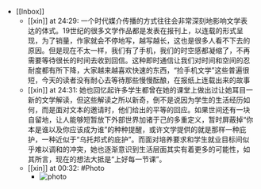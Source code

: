 - [[Inbox]]
    - [[xin]] at 24:29: 一个时代媒介传播的方式往往会非常深刻地影响文学表达的体式。19世纪的很多文学作品都是发表在报刊上，以连载的形式呈现，为了销量，作家就会不停地写，越写越长，这也是很多人看不下去的原因。但是现在不太一样，我们有了手机，我们的时空感都凝缩了，不再需要等待很长的时间去收到回信。这种即时通信让我们对时间和空间的忍耐度都有所下降，大家越来越喜欢快速的东西，“捡手机文学”这些普遍很短，今天的读者没有耐心去等待那些慢慢酝酿，在报纸上连载出来的故事
    - [[xin]] at 24:31: 她也回忆起许多学生都曾在她的课堂上做出过让她耳目一新的文学解读，但这些解读之所以新奇，倒不是说因为学生的生活经历如何，而是面对文本的邀请时，他们给出的平等的回应。如果世间还有一块自留地，让人能够短暂放下外部世界加诸于己的多重定义，暂时屏蔽掉“你本是谁以及你应该成为谁”的种种提醒，或许文学提供的就是那样一种庇护，一种近似于“乌托邦式的庇护”。而面对培养要求和学生就业目标间似乎难以调和的冲突，她也逐渐意识到生活层面其实有着更多的可能性，如其所言，现在的想法大抵是“上好每一节课”。
    - [[xin]] at 00:32: #Photo
        - ![photo](https://firebasestorage.googleapis.com/v0/b/firescript-577a2.appspot.com/o/imgs%2Fapp%2Fxinyiheng%2FLJkgmpH2I?alt=media&token=732716d1-a25f-4327-851a-175b33f4698a)
